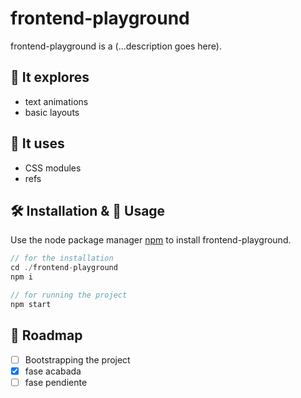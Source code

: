 # frontend-playground

frontend-playground is a (...description goes here).


## 🔎 It explores
- text animations
- basic layouts

## 🧾 It uses
- CSS modules
- refs

## 🛠 Installation & 🚀 Usage

Use the node package manager [npm](https://npmjs.com/) to install frontend-playground.

```javascript
// for the installation
cd ./frontend-playground
npm i

// for running the project
npm start
```

## 🚧 Roadmap
- [ ] Bootstrapping the project
- [x] fase acabada
- [ ] fase pendiente